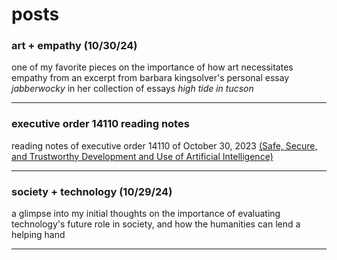 # posts

### art + empathy (10/30/24)

one of my favorite pieces on the importance of how art necessitates empathy from an excerpt from barbara kingsolver's personal essay *jabberwocky* in her collection of essays *high tide in tucson*
___

### executive order 14110 reading notes

reading notes of executive order 14110 of October 30, 2023 [(Safe, Secure, and Trustworthy Development and Use of Artificial Intelligence)](https://www.whitehouse.gov/briefing-room/presidential-actions/2023/10/30/executive-order-on-the-safe-secure-and-trustworthy-development-and-use-of-artificial-intelligence/)

___

### society + technology (10/29/24)

a glimpse into my initial thoughts on the importance of evaluating technology's future role in society, and how the humanities can lend a helping hand
___


